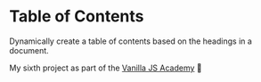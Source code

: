# Table of Contents

Dynamically create a table of contents based on the headings in a document.

My sixth project as part of the [Vanilla JS Academy](https://vanillajsacademy.com/) 🥳
